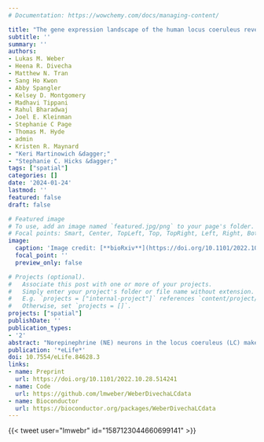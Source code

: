 ```yaml
---
# Documentation: https://wowchemy.com/docs/managing-content/

title: "The gene expression landscape of the human locus coeruleus revealed by single-nucleus and spatially-resolved transcriptomics"
subtitle: ''
summary: ''
authors:
- Lukas M. Weber
- Heena R. Divecha
- Matthew N. Tran
- Sang Ho Kwon
- Abby Spangler
- Kelsey D. Montgomery
- Madhavi Tippani
- Rahul Bharadwaj
- Joel E. Kleinman
- Stephanie C Page
- Thomas M. Hyde
- admin
- Kristen R. Maynard
- "Keri Martinowich &dagger;"
- "Stephanie C. Hicks &dagger;"
tags: ["spatial"]
categories: []
date: '2024-01-24'
lastmod: ''
featured: false
draft: false

# Featured image
# To use, add an image named `featured.jpg/png` to your page's folder.
# Focal points: Smart, Center, TopLeft, Top, TopRight, Left, Right, BottomLeft, Bottom, BottomRight.
image:
  caption: 'Image credit: [**bioRxiv**](https://doi.org/10.1101/2022.10.28.514241)'
  focal_point: ''
  preview_only: false

# Projects (optional).
#   Associate this post with one or more of your projects.
#   Simply enter your project's folder or file name without extension.
#   E.g. `projects = ["internal-project"]` references `content/project/deep-learning/index.md`.
#   Otherwise, set `projects = []`.
projects: ["spatial"]
publishDate: ''
publication_types:
- '2'
abstract: "Norepinephrine (NE) neurons in the locus coeruleus (LC) make long-range projections throughout the central nervous system, playing critical roles in arousal and mood, as well as various components of cognition including attention, learning, and memory. The LC-NE system is also implicated in multiple neurological and neuropsychiatric disorders. Importantly, LC-NE neurons are highly sensitive to degeneration in both Alzheimer’s and Parkinson’s disease. Despite the clinical importance of the brain region and the prominent role of LC-NE neurons in a variety of brain and behavioral functions, a detailed molecular characterization of the LC is lacking. Here, we used a combination of spatially-resolved transcriptomics and single-nucleus RNA-sequencing to characterize the molecular landscape of the LC region and the transcriptomic profile of LC-NE neurons in the human brain. We provide a freely accessible resource of these data in web-accessible and downloadable formats."
publication: '*eLife*'
doi: 10.7554/eLife.84628.3
links:
- name: Preprint
  url: https://doi.org/10.1101/2022.10.28.514241
- name: Code
  url: https://github.com/lmweber/WeberDivechaLCdata
- name: Bioconductor
  url: https://bioconductor.org/packages/WeberDivechaLCdata
---
```


{{< tweet user="lmwebr" id="1587123044660699141" >}}
